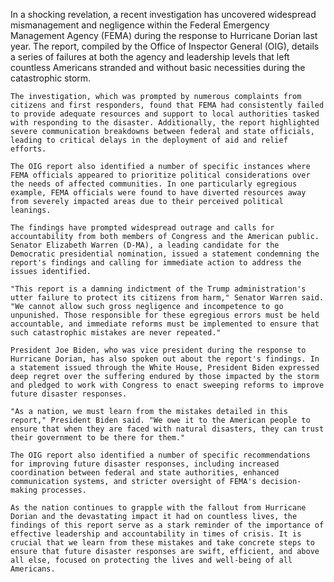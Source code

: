 In a shocking revelation, a recent investigation has uncovered widespread mismanagement and negligence within the Federal Emergency Management Agency (FEMA) during the response to Hurricane Dorian last year. The report, compiled by the Office of Inspector General (OIG), details a series of failures at both the agency and leadership levels that left countless Americans stranded and without basic necessities during the catastrophic storm.

    The investigation, which was prompted by numerous complaints from citizens and first responders, found that FEMA had consistently failed to provide adequate resources and support to local authorities tasked with responding to the disaster. Additionally, the report highlighted severe communication breakdowns between federal and state officials, leading to critical delays in the deployment of aid and relief efforts.

    The OIG report also identified a number of specific instances where FEMA officials appeared to prioritize political considerations over the needs of affected communities. In one particularly egregious example, FEMA officials were found to have diverted resources away from severely impacted areas due to their perceived political leanings.

    The findings have prompted widespread outrage and calls for accountability from both members of Congress and the American public. Senator Elizabeth Warren (D-MA), a leading candidate for the Democratic presidential nomination, issued a statement condemning the report's findings and calling for immediate action to address the issues identified.

    "This report is a damning indictment of the Trump administration's utter failure to protect its citizens from harm," Senator Warren said. "We cannot allow such gross negligence and incompetence to go unpunished. Those responsible for these egregious errors must be held accountable, and immediate reforms must be implemented to ensure that such catastrophic mistakes are never repeated."

    President Joe Biden, who was vice president during the response to Hurricane Dorian, has also spoken out about the report's findings. In a statement issued through the White House, President Biden expressed deep regret over the suffering endured by those impacted by the storm and pledged to work with Congress to enact sweeping reforms to improve future disaster responses.

    "As a nation, we must learn from the mistakes detailed in this report," President Biden said. "We owe it to the American people to ensure that when they are faced with natural disasters, they can trust their government to be there for them."

    The OIG report also identified a number of specific recommendations for improving future disaster responses, including increased coordination between federal and state authorities, enhanced communication systems, and stricter oversight of FEMA's decision-making processes.

    As the nation continues to grapple with the fallout from Hurricane Dorian and the devastating impact it had on countless lives, the findings of this report serve as a stark reminder of the importance of effective leadership and accountability in times of crisis. It is crucial that we learn from these mistakes and take concrete steps to ensure that future disaster responses are swift, efficient, and above all else, focused on protecting the lives and well-being of all Americans.